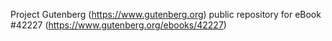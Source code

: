 Project Gutenberg (https://www.gutenberg.org) public repository for eBook #42227 (https://www.gutenberg.org/ebooks/42227)
